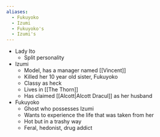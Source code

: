 ```yaml
---
aliases:
  - Fukuyoko
  - Izumi
  - Fukuyoko's
  - Izumi's
---
```

- Lady Ito
	- Split personality
- Izumi
	- Model, has a manager named [[Vincent]]
	- Killed her 10 year old sister, Fukuyoko
	- Classy as heck
	- Lives in [[The Thorn]]
	- Has claimed [[Alcott|Alcott Dracul]] as her husband
- Fukuyoko
	- Ghost who possesses Izumi
	- Wants to experience the life that was taken from her
	- Hot but in a trashy way
	- Feral, hedonist, drug addict